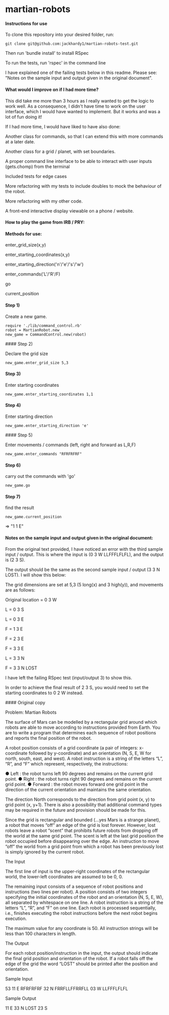 # martian-robots


#### Instructions for use

To clone this repository into your desired folder, run:

```
git clone git@github.com:jackhardy1/martian-robots-test.git
```

Then run 'bundle install' to install RSpec

To run the tests, run 'rspec' in the command line

I have explained one of the failing tests below in this readme. Please see: "Notes on the sample input and output given in the original document".


#### What would I improve on if I had more time?

This did take me more than 3 hours as I really wanted to get the logic to work well. As a consequence, I didn't have time to work on the user interface, which I would have wanted to implement. But it works and was a lot of fun doing it!

If I had more time, I would have liked to have also done:

Another class for commands, so that I can extend this with more commands at a later date.

Another class for a grid / planet, with set boundaries.

A proper command line interface to be able to interact with user inputs (gets.chomp) from the terminal

Included tests for edge cases

More refactoring with my tests to include doubles to mock the behaviour of the robot.

More refactoring with my other code.

A front-end interactive display viewable on a phone / website.


#### How to play the game from IRB / PRY:

#### Methods for use:

enter_grid_size(x,y)

enter_starting_coordinates(x,y)

enter_starting_direction('n'/'e'/'s'/'w')

enter_commands('L'/'R'/F)

go

current_position

#### Step 1)

Create a new game.

```
require './lib/command_control.rb'
robot = MartianRobot.new
new_game = CommandControl.new(robot)
```

#### Step 2)

Declare the grid size

```
new_game.enter_grid_size 5,3
```

#### Step 3)

Enter starting coordinates

```
new_game.enter_starting_coordinates 1,1
```

#### Step 4)

Enter starting direction

```
new_game.enter_starting_direction 'e'
```

#### Step 5)

Enter movements / commands (left, right and forward as L,R,F)

```
new_game.enter_commands "RFRFRFRF"
```

#### Step 6)

carry out the commands with 'go'

```
new_game.go
```

#### Step 7)

find the result

```
new_game.current_position
```
=> "1 1 E"

#### Notes on the sample input and output given in the original document:

From the original text provided, I have noticed an error with the third sample input / output. This is where the input is (0 3 W LLFFFLFLFL), and the output is (2 3 S).

The output should be the same as the second sample input / output (3 3 N LOST). I will show this below:

The grid dimensions are set at 5,3 (5 long(x) and 3 high(y)), and movements are as follows:

Original location = 0 3 W

L = 0 3 S

L = 0 3 E

F = 1 3 E

F = 2 3 E

F = 3 3 E

L = 3 3 N

F = 3 3 N LOST

I have left the failing RSpec test (input/output 3) to show this.

In order to achieve the final result of 2 3 S, you would need to set the starting coordinates to 0 2 W instead.



#### Original copy

Problem: Martian Robots

The surface of Mars can be modelled by a rectangular grid around which robots are able to move according to instructions provided from Earth. You are to write a program that determines each sequence of robot positions and reports the final position of the robot.

A robot position consists of a grid coordinate (a pair of integers: x-coordinate followed by y-coordinate) and an orientation (N, S, E, W for north, south, east, and west).
A robot instruction is a string of the letters “L”, “R”, and “F” which represent, respectively, the instructions:

● Left : the robot turns left 90 degrees and remains on the current grid point.
● Right : the robot turns right 90 degrees and remains on the current grid point.
● Forward : the robot moves forward one grid point in the direction of the current
orientation and maintains the same orientation.

The direction North corresponds to the direction from grid point (x, y) to grid point (x, y+1). There is also a possibility that additional command types may be required in the future and provision should be made for this.

Since the grid is rectangular and bounded (...yes Mars is a strange planet), a robot that moves “off” an edge of the grid is lost forever. However, lost robots leave a robot “scent” that prohibits future robots from dropping off the world at the same grid point. The scent is left at the last grid position the robot occupied before disappearing over the edge. An instruction to move “off” the world from a grid point from which a robot has been previously lost is simply ignored by the current robot.

The Input

The first line of input is the upper-right coordinates of the rectangular world, the lower-left coordinates are assumed to be 0, 0.

The remaining input consists of a sequence of robot positions and instructions (two lines per robot). A position consists of two integers specifying the initial coordinates of the robot and an orientation (N, S, E, W), all separated by whitespace on one line. A robot instruction is a string of the letters “L”, “R”, and “F” on one line.
Each robot is processed sequentially, i.e., finishes executing the robot instructions before the next robot begins execution.

The maximum value for any coordinate is 50.
All instruction strings will be less than 100 characters in length.

The Output

For each robot position/instruction in the input, the output should indicate the final grid position and orientation of the robot. If a robot falls off the edge of the grid the word “LOST” should be printed after the position and orientation.

Sample Input

53
11 E RFRFRFRF
32 N FRRFLLFFRRFLL
03 W LLFFFLFLFL

Sample Output

11 E
33 N LOST
23 S
